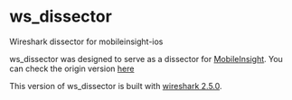 # ws_dissector
Wireshark dissector for mobileinsight-ios

ws_dissector was designed to serve as a dissector for [MobileInsight](http://mobileinsight.net). You can check the origin version [here](https://github.com/mobile-insight/mobileinsight-core)

This version of ws_dissector is built with [wireshark 2.5.0](https://github.com/wireshark/wireshark).
